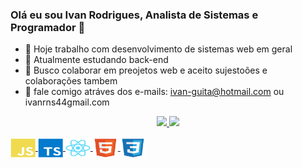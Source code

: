  ### Olá eu sou Ivan Rodrigues, Analista de Sistemas e Programador 👋



- 🔭 Hoje trabalho com desenvolvimento de sistemas web em geral
- 🌱 Atualmente estudando back-end
- 👯 Busco colaborar em preojetos web e aceito sujestoões e colaborações tambem
- 💬 fale comigo atráves dos e-mails: ivan-guita@hotmail.com ou ivanrns44gmail.com

<div align="center">
  <a href="https://github.com/ivanProgramador">
  <img height="180em" src="https://github-readme-stats.vercel.app/api?username=ivanProgramador&show_icons=true&theme=dark&include_all_commits=true&count_private=true"/>
  <img height="180em" src="https://github-readme-stats.vercel.app/api/top-langs/?username=ivanProgramador&layout=compact&langs_count=7&theme=dark"/>
</div>
  
<div style="display: inline_block"><br>
  <img align="center" alt="Rafa-Js" height="30" width="40" src="https://raw.githubusercontent.com/devicons/devicon/master/icons/javascript/javascript-plain.svg">
  <img align="center" alt="Rafa-Ts" height="30" width="40" src="https://raw.githubusercontent.com/devicons/devicon/master/icons/typescript/typescript-plain.svg">
  <img align="center" alt="Rafa-React" height="30" width="40" src="https://raw.githubusercontent.com/devicons/devicon/master/icons/react/react-original.svg">
  <img align="center" alt="Rafa-HTML" height="30" width="40" src="https://raw.githubusercontent.com/devicons/devicon/master/icons/html5/html5-original.svg">
  <img align="center" alt="Rafa-CSS" height="30" width="40" src="https://raw.githubusercontent.com/devicons/devicon/master/icons/css3/css3-original.svg">
  
  
  
</div>
